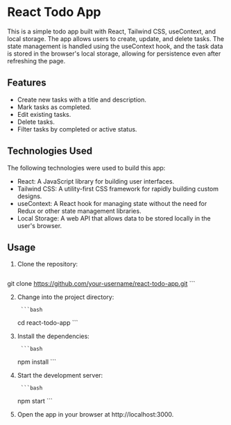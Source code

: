 # React Todo App

This is a simple todo app built with React, Tailwind CSS, useContext, and local storage. The app allows users to create, update, and delete tasks. The state management is handled using the useContext hook, and the task data is stored in the browser's local storage, allowing for persistence even after refreshing the page.

## Features

- Create new tasks with a title and description.
- Mark tasks as completed.
- Edit existing tasks.
- Delete tasks.
- Filter tasks by completed or active status.

## Technologies Used

The following technologies were used to build this app:

- React: A JavaScript library for building user interfaces.
- Tailwind CSS: A utility-first CSS framework for rapidly building custom designs.
- useContext: A React hook for managing state without the need for Redux or other state management     libraries.
- Local Storage: A web API that allows data to be stored locally in the user's browser.

## Usage

1. Clone the repository:
    
    ```bash
  git clone https://github.com/your-username/react-todo-app.git
    ```
    
2. Change into the project directory:
        
        ```bash
    cd react-todo-app
        ```
3. Install the dependencies:
        
        ```bash
    npm install
        ```
4. Start the development server:
        
        ```bash
    npm start
        ```
5. Open the app in your browser at http://localhost:3000.


